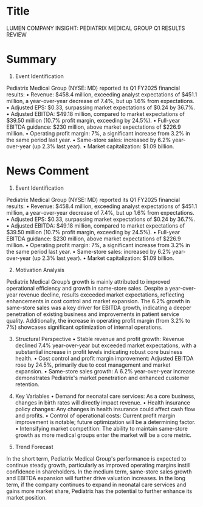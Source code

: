 # Title
LUMEN COMPANY INSIGHT: PEDIATRIX MEDICAL GROUP Q1 RESULTS REVIEW

# Summary
1. Event Identification

Pediatrix Medical Group (NYSE: MD) reported its Q1 FY2025 financial results:
   • Revenue: $458.4 million, exceeding analyst expectations of $451.1 million, a year-over-year decrease of 7.4%, but up 1.6% from expectations.
   • Adjusted EPS: $0.33, surpassing market expectations of $0.24 by 36.7%.
   • Adjusted EBITDA: $49.18 million, compared to market expectations of $39.50 million (10.7% profit margin, exceeding by 24.5%).
   • Full-year EBITDA guidance: $230 million, above market expectations of $226.9 million.
   • Operating profit margin: 7%, a significant increase from 3.2% in the same period last year.
   • Same-store sales: increased by 6.2% year-over-year (up 2.3% last year).
   • Market capitalization: $1.09 billion.

# News Comment
1. Event Identification

Pediatrix Medical Group (NYSE: MD) reported its Q1 FY2025 financial results:
   • Revenue: $458.4 million, exceeding analyst expectations of $451.1 million, a year-over-year decrease of 7.4%, but up 1.6% from expectations.
   • Adjusted EPS: $0.33, surpassing market expectations of $0.24 by 36.7%.
   • Adjusted EBITDA: $49.18 million, compared to market expectations of $39.50 million (10.7% profit margin, exceeding by 24.5%).
   • Full-year EBITDA guidance: $230 million, above market expectations of $226.9 million.
   • Operating profit margin: 7%, a significant increase from 3.2% in the same period last year.
   • Same-store sales: increased by 6.2% year-over-year (up 2.3% last year).
   • Market capitalization: $1.09 billion.

2. Motivation Analysis

Pediatrix Medical Group’s growth is mainly attributed to improved operational efficiency and growth in same-store sales. Despite a year-over-year revenue decline, results exceeded market expectations, reflecting enhancements in cost control and market expansion. The 6.2% growth in same-store sales was a key driver for EBITDA growth, indicating a deeper penetration of existing business and improvements in patient service quality. Additionally, the increase in operating profit margin (from 3.2% to 7%) showcases significant optimization of internal operations.

3. Structural Perspective
   • Stable revenue and profit growth: Revenue declined 7.4% year-over-year but exceeded market expectations, with a substantial increase in profit levels indicating robust core business health.
   • Cost control and profit margin improvement: Adjusted EBITDA rose by 24.5%, primarily due to cost management and market expansion.
   • Same-store sales growth: A 6.2% year-over-year increase demonstrates Pediatrix's market penetration and enhanced customer retention.

4. Key Variables
   • Demand for neonatal care services: As a core business, changes in birth rates will directly impact revenue.
   • Health insurance policy changes: Any changes in health insurance could affect cash flow and profits.
   • Control of operational costs: Current profit margin improvement is notable; future optimization will be a determining factor.
   • Intensifying market competition: The ability to maintain same-store growth as more medical groups enter the market will be a core metric.

5. Trend Forecast

In the short term, Pediatrix Medical Group's performance is expected to continue steady growth, particularly as improved operating margins instill confidence in shareholders. In the medium term, same-store sales growth and EBITDA expansion will further drive valuation increases. In the long term, if the company continues to expand in neonatal care services and gains more market share, Pediatrix has the potential to further enhance its market position.
